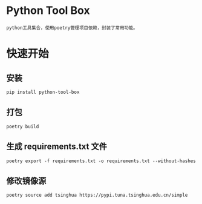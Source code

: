 # Python Tool Box
    python工具集合，使用poetry管理项目依赖，封装了常用功能。
# 快速开始
## 安装
    pip install python-tool-box
## 打包
    poetry build
## 生成 requirements.txt 文件
    poetry export -f requirements.txt -o requirements.txt --without-hashes
## 修改镜像源
    poetry source add tsinghua https://pypi.tuna.tsinghua.edu.cn/simple